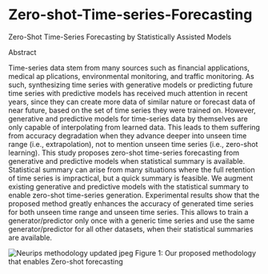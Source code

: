 # Zero-shot-Time-series-Forecasting
Zero-Shot Time-Series Forecasting by Statistically Assisted Models 


Abstract

 Time-series data stem from many sources such as financial applications, medical ap
plications, environmental monitoring, and traffic monitoring. As such, synthesizing
 time series with generative models or predicting future time series with predictive
 models has received much attention in recent years, since they can create more data
 of similar nature or forecast data of near future, based on the set of time series they
 were trained on. However, generative and predictive models for time-series data
 by themselves are only capable of interpolating from learned data. This leads to
 them suffering from accuracy degradation when they advance deeper into unseen
 time range (i.e., extrapolation), not to mention unseen time series (i.e., zero-shot
 learning). This study proposes zero-shot time-series forecasting from generative
 and predictive models when statistical summary is available. Statistical summary
 can arise from many situations where the full retention of time series is impractical,
 but a quick summary is feasible. We augment existing generative and predictive
 models with the statistical summary to enable zero-shot time-series generation.
 Experimental results show that the proposed method greatly enhances the accuracy
 of generated time series for both unseen time range and unseen time series. This
 allows to train a generator/predictor only once with a generic time series and use
 the same generator/predictor for all other datasets, when their statistical summaries
 are available.

 ![Neurips methodology updated jpeg](https://github.com/user-attachments/assets/eec2acb4-80c7-49f4-80c1-1a0305c80a60)
                     Figure 1: Our proposed methodology that enables Zero-shot forecasting
